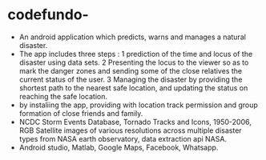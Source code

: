 # codefundo-
- An android application which predicts, warns and manages a natural disaster.
- The app includes three steps : 1 prediction of the time and locus of the disaster using data sets. 2 Presenting the locus to the viewer so as to mark the danger zones and sending some of the close relatives the current status of the user. 3 Managing the disaster by providing the shortest path to the nearest safe location, and updating the status on reaching the safe location.
- by instaliing the app, providing with location track permission and group formation of close friends and family.
- NCDC Storm Events Database, Tornado Tracks and Icons, 1950-2006, RGB Satellite images of various resolutions across multiple disaster types from NASA earth observatory, data extraction api NASA.
- Android studio, Matlab, Google Maps, Facebook, Whatsapp.

